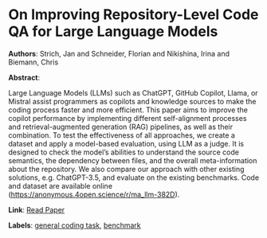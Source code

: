 # On Improving Repository-Level Code QA for Large Language Models

**Authors**: Strich, Jan and Schneider, Florian and Nikishina, Irina and Biemann, Chris

**Abstract**:

Large Language Models (LLMs) such as ChatGPT, GitHub Copilot, Llama, or Mistral assist programmers as copilots and knowledge sources to make the coding process faster and more efficient. This paper aims to improve the copilot performance by implementing different self-alignment processes and retrieval-augmented generation (RAG) pipelines, as well as their combination. To test the effectiveness of all approaches, we create a dataset and apply a model-based evaluation, using LLM as a judge. It is designed to check the model’s abilities to understand the source code semantics, the dependency between files, and the overall meta-information about the repository. We also compare our approach with other existing solutions, e.g. ChatGPT-3.5, and evaluate on the existing benchmarks. Code and dataset are available online (https://anonymous.4open.science/r/ma_llm-382D).

**Link**: [Read Paper](https://doi.org/10.18653/v1/2024.acl-srw.28)

**Labels**: [general coding task](../../labels/general_coding_task.md), [benchmark](../../labels/benchmark.md)

